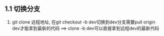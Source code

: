 
## 1.1 切换分支
1. git clone 远程地址, 在git checkout -b dev切换到dev分支需要pull origin dev才能拿到最新的代码 ==> clone -b dev可以直接拿到远程dev的最新代码